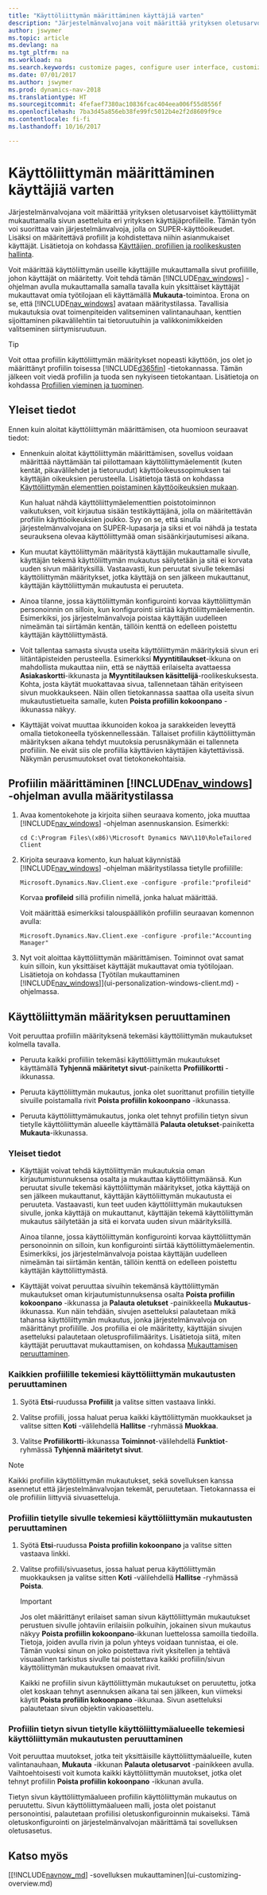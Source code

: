 ```yaml
---
title: "Käyttöliittymän määrittäminen käyttäjiä varten"
description: "Järjestelmänvalvojana voit määrittää yrityksen oletusarvoiset käyttöliittymät mukauttamalla sivun asetteluita eri yrityksen käyttäjäprofiileille."
author: jswymer
ms.topic: article
ms.devlang: na
ms.tgt_pltfrm: na
ms.workload: na
ms.search.keywords: customize pages, configure user interface, customize UI
ms.date: 07/01/2017
ms.author: jswymer
ms.prod: dynamics-nav-2018
ms.translationtype: HT
ms.sourcegitcommit: 4fefaef7380ac10836fcac404eea006f55d8556f
ms.openlocfilehash: 7ba3d45a856eb38fe99fc5012b4e2f2d8609f9ce
ms.contentlocale: fi-fi
ms.lasthandoff: 10/16/2017

---
```

# <a name="configuring-the-user-interface-ui-for-users"></a>Käyttöliittymän määrittäminen käyttäjiä varten
Järjestelmänvalvojana voit määrittää yrityksen oletusarvoiset käyttöliittymät mukauttamalla sivun asetteluita eri yrityksen käyttäjäprofiileille. Tämän työn voi suorittaa vain järjestelmänvalvoja, jolla on SUPER-käyttöoikeudet. Lisäksi on määritettävä profiilit ja kohdistettava niihin asianmukaiset käyttäjät. Lisätietoja on kohdassa [Käyttäjien, profiilien ja roolikeskusten hallinta](admin-users-profiles-roles.md).  
  
Voit määrittää käyttöliittymän useille käyttäjille mukauttamalla sivut profiilille, johon käyttäjät on määritetty. Voit tehdä tämän [!INCLUDE[nav_windows](includes/nav_windows_md.md)] -ohjelman avulla mukauttamalla samalla tavalla kuin yksittäiset käyttäjät mukauttavat omia työtilojaan eli käyttämällä **Mukauta**-toimintoa. Erona on se, että [!INCLUDE[nav_windows](includes/nav_windows_md.md)] avataan määritystilassa. Tavallisia mukautuksia ovat toimenpiteiden valitseminen valintanauhaan, kenttien sijoittaminen pikavälilehtiin tai tietoruutuihin ja valikkonimikkeiden valitseminen siirtymisruutuun. 

> [!TIP]  
>  Voit ottaa profiilin käyttöliittymän määritykset nopeasti käyttöön, jos olet jo määrittänyt profiilin toisessa [!INCLUDE[d365fin](includes/d365fin_md.md)] -tietokannassa. Tämän jälkeen voit viedä profiilin ja tuoda sen nykyiseen tietokantaan. Lisätietoja on kohdassa [Profiilien vieminen ja tuominen](admin-profiles.md#ExportImportProfile).  
  
## <a name="general-information"></a>Yleiset tiedot
Ennen kuin aloitat käyttöliittymän määrittämisen, ota huomioon seuraavat tiedot:
-   Ennenkuin aloitat käyttöliittymän määrittämisen, sovellus voidaan määrittää näyttämään tai piilottamaan käyttöliittymäelementit (kuten kentät, pikavälilehdet ja tietoruudut) käyttöoikeussopimuksen tai käyttäjän oikeuksien perusteella. Lisätietoja tästä on kohdassa [Käyttöliittymän elementtien poistaminen käyttöoikeuksien mukaan](https://msdn.microsoft.com/en-us/dynamics-nav/removing-elements-from-the-user-interface-according-to-permissions).

    Kun haluat nähdä käyttöliittymäelementtien poistotoiminnon vaikutuksen, voit kirjautua sisään testikäyttäjänä, jolla on määritettävän profiilin käyttöoikeuksien joukko. Syy on se, että sinulla järjestelmänvalvojana on SUPER-lupasarja ja siksi et voi nähdä ja testata seurauksena olevaa käyttöliittymää oman sisäänkirjautumisesi aikana.    
-   Kun muutat käyttöliittymän määritystä käyttäjän mukauttamalle sivulle, käyttäjän tekemä käyttöliittymän mukautus säilytetään ja sitä ei korvata uuden sivun määrityksillä. Vastaavasti, kun peruutat sivulle tekemäsi käyttöliittymän määritykset, jotka käyttäjä on sen jälkeen mukauttanut, käyttäjän käyttöliittymän mukautusta ei peruuteta.
-   Ainoa tilanne, jossa käyttöliittymän konfigurointi korvaa käyttöliittymän personoinnin on silloin, kun konfigurointi siirtää käyttöliittymäelementin. Esimerkiksi, jos järjestelmänvalvoja poistaa käyttäjän uudelleen nimeämän tai siirtämän kentän, tällöin kenttä on edelleen poistettu käyttäjän käyttöliittymästä.
-   Voit tallentaa samasta sivusta useita käyttöliittymän määrityksiä sivun eri liitäntäpisteiden perusteella. Esimerkiksi **Myyntitilaukset**-ikkuna on mahdollista mukauttaa niin, että se näyttää erilaiselta avattaessa **Asiakaskortti**-ikkunasta ja **Myyntitilauksen käsittelijä**-roolikeskuksesta. Kohta, josta käytät muokattavaa sivua, tallennetaan tähän erityiseen sivun muokkaukseen. Näin ollen tietokannassa saattaa olla useita sivun mukautustietueita samalle, kuten **Poista profiilin kokoonpano** -ikkunassa näkyy.  
-   Käyttäjät voivat muuttaa ikkunoiden kokoa ja sarakkeiden leveyttä omalla tietokoneella työskennellessään. Tällaiset profiilin käyttöliittymän määrityksen aikana tehdyt muutoksia perusnäkymään ei tallenneta profiiliin. Ne eivät siis ole profiilia käyttävien käyttäjien käytettävissä. Näkymän perusmuutokset ovat tietokonekohtaisia.   

## <a name="configure-a-profile-with-the-includenavwindowsincludesnavwindowsmdmd-in-configuration-mode"></a>Profiilin määrittäminen [!INCLUDE[nav_windows](includes/nav_windows_md.md)] -ohjelman avulla määritystilassa
1.  Avaa komentokehote ja kirjoita siihen seuraava komento, joka muuttaa [!INCLUDE[nav_windows](includes/nav_windows_md.md)] -ohjelman asennuskansion. Esimerkki:  
  
    ```  
    cd C:\Program Files\(x86)\Microsoft Dynamics NAV\110\RoleTailored Client  
    ```  
  
2.  Kirjoita seuraava komento, kun haluat käynnistää [!INCLUDE[nav_windows](includes/nav_windows_md.md)] -ohjelman määritystilassa tietylle profiilille:  
  
    ```  
    Microsoft.Dynamics.Nav.Client.exe -configure -profile:"profileid"  
    ```  
  
     Korvaa **profileid** sillä profiilin nimellä, jonka haluat määrittää.  
  
     Voit määrittää esimerkiksi talouspäällikön profiilin seuraavan komennon avulla:  
  
    ```  
    Microsoft.Dynamics.Nav.Client.exe -configure -profile:"Accounting Manager"  
    ``` 

3. Nyt voit aloittaa käyttöliittymän määrittämisen. Toiminnot ovat samat kuin silloin, kun yksittäiset käyttäjät mukauttavat omia työtilojaan. Lisätietoja on kohdassa [Työtilan mukauttaminen [!INCLUDE[nav_windows](includes/nav_windows_md.md)]](ui-personalization-windows-client.md) -ohjelmassa. 

## <a name="cancel-ui-configuration"></a>Käyttöliittymän määrityksen peruuttaminen
Voit peruuttaa profiilin määrityksenä tekemäsi käyttöliittymän mukautukset kolmella tavalla.  
  
-   Peruuta kaikki profiiliin tekemäsi käyttöliittymän mukautukset käyttämällä **Tyhjennä määritetyt sivut**-painiketta **Profiilikortti** -ikkunassa.  
  
-   Peruuta käyttöliittymän mukautus, jonka olet suorittanut profiilin tietyille sivuille poistamalla rivit **Poista profiilin kokoonpano** -ikkunassa.  
  
-   Peruuta käyttöliittymämukautus, jonka olet tehnyt profiilin tietyn sivun tietylle käyttöliittymän alueelle käyttämällä **Palauta oletukset**-painiketta **Mukauta**-ikkunassa.  
  
### <a name="general-information"></a>Yleiset tiedot  
-   Käyttäjät voivat tehdä käyttöliittymän mukautuksia oman kirjautumistunnuksensa osalta ja mukauttaa käyttöliittymäänsä. Kun peruutat sivulle tekemäsi käyttöliittymän määritykset, jotka käyttäjä on sen jälkeen mukauttanut, käyttäjän käyttöliittymän mukautusta ei peruuteta. Vastaavasti, kun teet uuden käyttöliittymän mukautuksen sivulle, jonka käyttäjä on mukauttanut, käyttäjän tekemä käyttöliittymän mukautus säilytetään ja sitä ei korvata uuden sivun määrityksillä.  

    Ainoa tilanne, jossa käyttöliittymän konfigurointi korvaa käyttöliittymän personoinnin on silloin, kun konfigurointi siirtää käyttöliittymäelementin. Esimerkiksi, jos järjestelmänvalvoja poistaa käyttäjän uudelleen nimeämän tai siirtämän kentän, tällöin kenttä on edelleen poistettu käyttäjän käyttöliittymästä.  
  
-   Käyttäjät voivat peruuttaa sivuihin tekemänsä käyttöliittymän mukautukset oman kirjautumistunnuksensa osalta **Poista profiilin kokoonpano** -ikkunassa ja **Palauta oletukset** -painikkeella **Mukautus**-ikkunassa. Kun näin tehdään, sivujen asetteluksi palautetaan mikä tahansa käyttöliittymän mukautus, jonka järjestelmänvalvoja on määrittänyt profiilille. Jos profiilia ei ole määritetty, käyttäjän sivujen asetteluksi palautetaan oletusprofiilimääritys. Lisätietoja siitä, miten käyttäjät peruuttavat mukauttamisen, on kohdassa [Mukauttamisen peruuttaminen](ui-personalization-windows-client.md#CancelPersonalization).
  
### <a name="to-cancel-all-ui-customization-that-you-have-made-for-a-profile"></a>Kaikkien profiilille tekemiesi käyttöliittymän mukautusten peruuttaminen  
  
1.  Syötä **Etsi**-ruudussa **Profiilit** ja valitse sitten vastaava linkki.  
  
2.  Valitse profiili, jossa haluat perua kaikki käyttöliittymän muokkaukset ja valitse sitten **Koti** -välilehdellä **Hallitse** -ryhmässä **Muokkaa**.  
  
3.  Valitse **Profiilikortti**-ikkunassa **Toiminnot**-välilehdellä **Funktiot**-ryhmässä **Tyhjennä määritetyt sivut**.  
  
> [!NOTE]  
>  Kaikki profiilin käyttöliittymän mukautukset, sekä sovelluksen kanssa asennetut että järjestelmänvalvojan tekemät, peruutetaan. Tietokannassa ei ole profiiliin liittyviä sivuasetteluja.  
  
### <a name="to-cancel-ui-customization-that-you-have-made-for-specific-page-for-a-profile"></a>Profiilin tietylle sivulle tekemiesi käyttöliittymän mukautusten peruuttaminen  
  
1.  Syötä **Etsi**-ruudussa **Poista profiilin kokoonpano** ja valitse sitten vastaava linkki.  
  
2.  Valitse profiili/sivuasetus, jossa haluat perua käyttöliittymän muokkauksen ja valitse sitten **Koti** -välilehdellä **Hallitse** -ryhmässä **Poista**.  
  
    > [!IMPORTANT]  
    >  Jos olet määrittänyt erilaiset saman sivun käyttöliittymän mukautukset perustuen sivulle johtaviin erilaisiin polkuihin, jokainen sivun mukautus näkyy **Poista profiilin kokoonpano**-ikkunan luettelossa samoilla tiedoilla. Tietoja, joiden avulla rivin ja polun yhteys voidaan tunnistaa, ei ole. Tämän vuoksi sinun on joko poistettava rivit yksitellen ja tehtävä visuaalinen tarkistus sivulle tai poistettava kaikki profiilin/sivun käyttöliittymän mukautuksen omaavat rivit.
    >    
    >  Kaikki ne profiilin sivun käyttöliittymän mukautukset on peruutettu, jotka olet koskaan tehnyt asennuksen aikana tai sen jälkeen, kun viimeksi käytit **Poista profiilin kokoonpano** -ikkunaa. Sivun asetteluksi palautetaan sivun objektin vakioasettelu.  
  
### <a name="to-cancel-ui-customization-that-you-have-made-for-a-specific-ui-area-for-a-specific-page-for-a-profile"></a>Profiilin tietyn sivun tietylle käyttöliittymäalueelle tekemiesi käyttöliittymän mukautusten peruuttaminen  
  
Voit peruuttaa muutokset, jotka teit yksittäisille käyttöliittymäalueille, kuten valintanauhaan, **Mukauta** -ikkunan **Palauta oletusarvot** -painikkeen avulla. Vaihtoehtoisesti voit kumota kaikki käyttöliittymän muutokset, jotka olet tehnyt profiilin **Poista profiilin kokoonpano** -ikkunan avulla.  
  
Tietyn sivun käyttöliittymäalueen profiilin käyttöliittymän mukautus on peruutettu. Sivun käyttöliittymäalueen malli, josta olet poistanut personointisi, palautetaan profiilisi oletuskonfiguroinnin mukaiseksi. Tämä oletuskonfigurointi on järjestelmänvalvojan määrittämä tai sovelluksen oletusasetus.  
  
## <a name="see-also"></a>Katso myös  
[[!INCLUDE[navnow_md](includes/navnow_md.md)] -sovelluksen mukauttaminen](ui-customizing-overview.md)   
